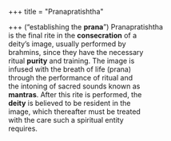+++
title = "Pranapratishtha"

+++
(“establishing the **prana**”) Pranapratishtha  
is the final rite in the **consecration** of a  
deity’s image, usually performed by  
brahmins, since they have the necessary  
ritual **purity** and training. The image is  
infused with the breath of life (prana)  
through the performance of ritual and  
the intoning of sacred sounds known as  
**mantras**. After this rite is performed, the  
**deity** is believed to be resident in the  
image, which thereafter must be treated  
with the care such a spiritual entity  
requires.